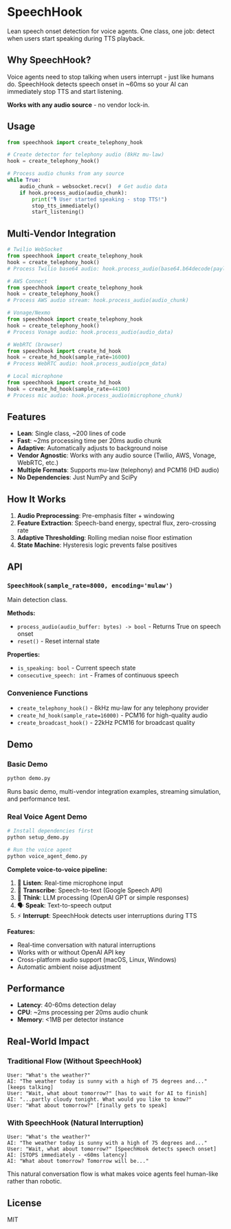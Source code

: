 # SpeechHook

Lean speech onset detection for voice agents. One class, one job: detect when users start speaking during TTS playback.

## Why SpeechHook?

Voice agents need to stop talking when users interrupt - just like humans do. SpeechHook detects speech onset in ~60ms so your AI can immediately stop TTS and start listening.

**Works with any audio source** - no vendor lock-in.

## Usage

```python
from speechhook import create_telephony_hook

# Create detector for telephony audio (8kHz mu-law)
hook = create_telephony_hook()

# Process audio chunks from any source
while True:
    audio_chunk = websocket.recv()  # Get audio data
    if hook.process_audio(audio_chunk):
        print("🎙️ User started speaking - stop TTS!")
        stop_tts_immediately()
        start_listening()
```

## Multi-Vendor Integration

```python
# Twilio WebSocket
from speechhook import create_telephony_hook
hook = create_telephony_hook()
# Process Twilio base64 audio: hook.process_audio(base64.b64decode(payload))

# AWS Connect
from speechhook import create_telephony_hook  
hook = create_telephony_hook()
# Process AWS audio stream: hook.process_audio(audio_chunk)

# Vonage/Nexmo
from speechhook import create_telephony_hook
hook = create_telephony_hook()
# Process Vonage audio: hook.process_audio(audio_data)

# WebRTC (browser)
from speechhook import create_hd_hook
hook = create_hd_hook(sample_rate=16000)
# Process WebRTC audio: hook.process_audio(pcm_data)

# Local microphone
from speechhook import create_hd_hook
hook = create_hd_hook(sample_rate=44100)
# Process mic audio: hook.process_audio(microphone_chunk)
```

## Features

- **Lean**: Single class, ~200 lines of code
- **Fast**: ~2ms processing time per 20ms audio chunk  
- **Adaptive**: Automatically adjusts to background noise
- **Vendor Agnostic**: Works with any audio source (Twilio, AWS, Vonage, WebRTC, etc.)
- **Multiple Formats**: Supports mu-law (telephony) and PCM16 (HD audio)
- **No Dependencies**: Just NumPy and SciPy

## How It Works

1. **Audio Preprocessing**: Pre-emphasis filter + windowing
2. **Feature Extraction**: Speech-band energy, spectral flux, zero-crossing rate
3. **Adaptive Thresholding**: Rolling median noise floor estimation
4. **State Machine**: Hysteresis logic prevents false positives

## API

### `SpeechHook(sample_rate=8000, encoding='mulaw')`

Main detection class.

**Methods:**
- `process_audio(audio_buffer: bytes) -> bool` - Returns True on speech onset
- `reset()` - Reset internal state

**Properties:**
- `is_speaking: bool` - Current speech state
- `consecutive_speech: int` - Frames of continuous speech

### Convenience Functions

- `create_telephony_hook()` - 8kHz mu-law for any telephony provider
- `create_hd_hook(sample_rate=16000)` - PCM16 for high-quality audio
- `create_broadcast_hook()` - 22kHz PCM16 for broadcast quality

## Demo

### Basic Demo
```bash
python demo.py
```
Runs basic demo, multi-vendor integration examples, streaming simulation, and performance test.

### Real Voice Agent Demo
```bash
# Install dependencies first
python setup_demo.py

# Run the voice agent
python voice_agent_demo.py
```

**Complete voice-to-voice pipeline:**
1. 🎤 **Listen**: Real-time microphone input
2. 📝 **Transcribe**: Speech-to-text (Google Speech API)
3. 🤖 **Think**: LLM processing (OpenAI GPT or simple responses)
4. 🗣️ **Speak**: Text-to-speech output
5. ⚡ **Interrupt**: SpeechHook detects user interruptions during TTS

**Features:**
- Real-time conversation with natural interruptions
- Works with or without OpenAI API key
- Cross-platform audio support (macOS, Linux, Windows)
- Automatic ambient noise adjustment

## Performance

- **Latency**: 40-60ms detection delay
- **CPU**: ~2ms processing per 20ms audio chunk
- **Memory**: <1MB per detector instance

## Real-World Impact

### Traditional Flow (Without SpeechHook)
```
User: "What's the weather?"
AI: "The weather today is sunny with a high of 75 degrees and..." [keeps talking]
User: "Wait, what about tomorrow?" [has to wait for AI to finish]
AI: "...partly cloudy tonight. What would you like to know?"
User: "What about tomorrow?" [finally gets to speak]
```

### With SpeechHook (Natural Interruption)
```
User: "What's the weather?"
AI: "The weather today is sunny with a high of 75 degrees and..." 
User: "Wait, what about tomorrow?" [SpeechHook detects speech onset]
AI: [STOPS immediately - <60ms latency]
AI: "What about tomorrow? Tomorrow will be..."
```

This natural conversation flow is what makes voice agents feel human-like rather than robotic.

## License

MIT
